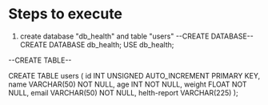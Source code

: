 # Steps to execute 
1. create database "db_health" and table "users"
--CREATE DATABASE--
CREATE DATABASE db_health;
USE db_health;

--CREATE TABLE--

CREATE TABLE users ( 
    id INT UNSIGNED AUTO_INCREMENT PRIMARY KEY,
    name VARCHAR(50) NOT NULL,
    age INT NOT NULL,
    weight FLOAT NOT NULL,
    email VARCHAR(50) NOT NULL,
    helth-report VARCHAR(225)
);